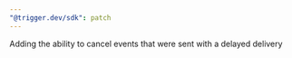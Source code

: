 ```yaml
---
"@trigger.dev/sdk": patch
---
```


Adding the ability to cancel events that were sent with a delayed delivery
